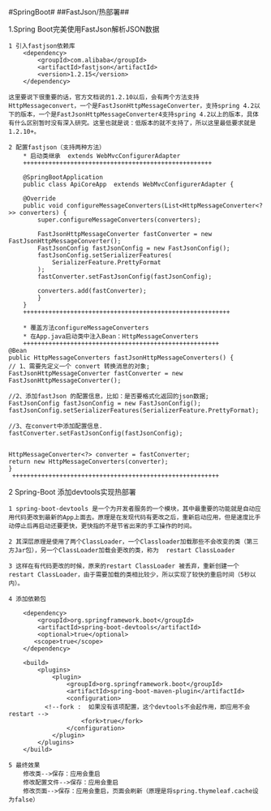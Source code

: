 #SpringBoot#
##FastJson/热部署##

1.Spring Boot完美使用FastJson解析JSON数据
	
	1 引入fastjson依赖库
		<dependency>
			<groupId>com.alibaba</groupId>
			<artifactId>fastjson</artifactId>
			<version>1.2.15</version>
		</dependency>
		
	这里要说下很重要的话，官方文档说的1.2.10以后，会有两个方法支持HttpMessageconvert，一个是FastJsonHttpMessageConverter，支持spring 4.2以下的版本，一个是FastJsonHttpMessageConverter4支持spring 4.2以上的版本，具体有什么区别暂时没有深入研究。这里也就是说：低版本的就不支持了，所以这里最低要求就是1.2.10+。

	2 配置fastjson（支持两种方法）
		* 启动类继承  extends WebMvcConfigurerAdapter
		++++++++++++++++++++++++++++++++++++++++++++++++++++

		@SpringBootApplication
		public class ApiCoreApp  extends WebMvcConfigurerAdapter {
	
		@Override
		public void configureMessageConverters(List<HttpMessageConverter<?>> converters) {
    		super.configureMessageConverters(converters);
		
        	FastJsonHttpMessageConverter fastConverter = new FastJsonHttpMessageConverter();
        	FastJsonConfig fastJsonConfig = new FastJsonConfig();
        	fastJsonConfig.setSerializerFeatures(
                SerializerFeature.PrettyFormat
        	);
        	fastConverter.setFastJsonConfig(fastJsonConfig);
		
    		converters.add(fastConverter);
			}
		}
		+++++++++++++++++++++++++++++++++++++++++++++++++++++++++

		* 覆盖方法configureMessageConverters
		* 在App.java启动类中注入Bean：HttpMessageConverters
		++++++++++++++++++++++++++++++++++++++++++++++++++++++
	@Bean
	public HttpMessageConverters fastJsonHttpMessageConverters() {
	// 1、需要先定义一个 convert 转换消息的对象;
	FastJsonHttpMessageConverter fastConverter = new FastJsonHttpMessageConverter();
	
	//2、添加fastJson 的配置信息，比如：是否要格式化返回的json数据;
	FastJsonConfig fastJsonConfig = new FastJsonConfig();
	fastJsonConfig.setSerializerFeatures(SerializerFeature.PrettyFormat);
	
	//3、在convert中添加配置信息.
	fastConverter.setFastJsonConfig(fastJsonConfig);
	
	
	HttpMessageConverter<?> converter = fastConverter;
	return new HttpMessageConverters(converter);
	}
	 +++++++++++++++++++++++++++++++++++++++++++++++++++++++++
		

2 Spring-Boot 添加devtools实现热部署
	
	1 spring-boot-devtools 是一个为开发者服务的一个模块，其中最重要的功能就是自动应用代码更改到最新的App上面去。原理是在发现代码有更改之后，重新启动应用，但是速度比手动停止后再启动还要更快，更快指的不是节省出来的手工操作的时间。

	2 其深层原理是使用了两个ClassLoader，一个Classloader加载那些不会改变的类（第三方Jar包），另一个ClassLoader加载会更改的类，称为  restart ClassLoader

	3 这样在有代码更改的时候，原来的restart ClassLoader 被丢弃，重新创建一个restart ClassLoader，由于需要加载的类相比较少，所以实现了较快的重启时间（5秒以内）。
	
	4 添加依赖包

		<dependency>
            <groupId>org.springframework.boot</groupId>
            <artifactId>spring-boot-devtools</artifactId>
            <optional>true</optional>
           <scope>true</scope>
		</dependency>

		<build>
			<plugins>
		    	<plugin>
	            	<groupId>org.springframework.boot</groupId>
	           		<artifactId>spring-boot-maven-plugin</artifactId>
	            	<configuration>
	          <!--fork :  如果没有该项配置，这个devtools不会起作用，即应用不会restart -->
	                	<fork>true</fork>
	            	</configuration>
	        	</plugin>
			</plugins>
		</build>

	5 最终效果
		修改类-->保存：应用会重启
		修改配置文件-->保存：应用会重启
		修改页面-->保存：应用会重启，页面会刷新（原理是将spring.thymeleaf.cache设为false）
